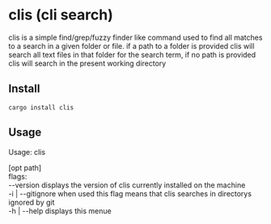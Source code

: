 # clis (cli search)
clis is a simple find/grep/fuzzy finder like command used to find all matches
to a search in a given folder or file.
if a path to a folder is provided clis will search all text files in that
folder for the search term, if no path is provided clis will search in the
present working directory

## Install
`cargo install clis`

## Usage
Usage: clis <search term> [opt path]\
flags:\
  --version         displays the version of clis currently installed on the machine\
  -i | --gitignore  when used this flag means that clis searches in directorys ignored by git\
  -h | --help       displays this menue
